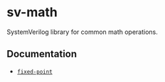 # sv-math
SystemVerilog library for common math operations.

## Documentation
- [`fixed-point`](fixed-point/doc/README.md)
